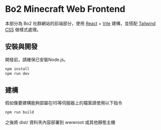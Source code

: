 # Bo2 Minecraft Web Frontend

本部分為 Bo2 社群網站的前端部分，使用 [React](https://react.dev/) + [Vite](https://vitejs.dev/) 建構，並搭配 [Tailwind CSS](https://tailwindcss.com/) 做樣式處理。

## 安裝與開發

開發前，請確保已安裝Node.js。

```bash
npm install
npm run dev
```

## 建構

假如像要建構能夠部屬在IIS等伺服器上的檔案請使用以下指令

```bash
npm run build
```

之後將 dist/ 資料夾內容部署到 wwwroot 或其他靜態主機